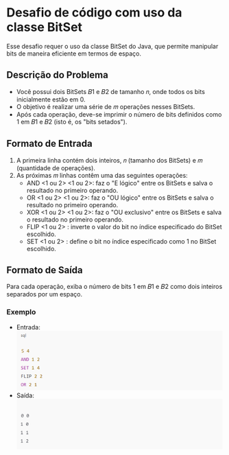 # Desafio de código com uso da classe BitSet

Esse desafio requer o uso da classe BitSet do Java, que permite manipular bits de maneira eficiente em termos de espaço.

## Descrição do Problema
- Você possui dois BitSets 𝐵1 e 𝐵2 de tamanho 𝑛, onde todos os bits inicialmente estão em 0.
- O objetivo é realizar uma série de 𝑚 operações nesses BitSets.
- Após cada operação, deve-se imprimir o número de bits definidos como 1 em 𝐵1 e 𝐵2 (isto é, os "bits setados").

## Formato de Entrada
1. A primeira linha contém dois inteiros, 𝑛 (tamanho dos BitSets) e 𝑚 (quantidade de operações).
2. As próximas 𝑚 linhas contêm uma das seguintes operações:
   - AND <1 ou 2> <1 ou 2>: faz o "E lógico" entre os BitSets e salva o resultado no primeiro operando.
   - OR <1 ou 2> <1 ou 2>: faz o "OU lógico" entre os BitSets e salva o resultado no primeiro operando.
   - XOR <1 ou 2> <1 ou 2>: faz o "OU exclusivo" entre os BitSets e salva o resultado no primeiro operando.
   - FLIP <1 ou 2> <index>: inverte o valor do bit no índice especificado do BitSet escolhido.
   - SET <1 ou 2> <index>: define o bit no índice especificado como 1 no BitSet escolhido.

## Formato de Saída
Para cada operação, exiba o número de bits 1 em 𝐵1 e 𝐵2 como dois inteiros separados por um espaço.

### Exemplo
- Entrada:\
![imagens/entrada.png](imagens/entrada.png)
- Saída:\
![imagens/saida.png](imagens/saida.png)

